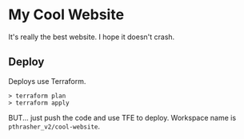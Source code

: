 # My Cool Website

It's really the best website. I hope it doesn't crash.

## Deploy

Deploys use Terraform.

    > terraform plan
    > terraform apply

BUT... just push the code and use TFE to deploy. Workspace name is `pthrasher_v2/cool-website`.
